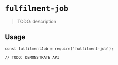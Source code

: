 # `fulfilment-job`

> TODO: description

## Usage

```
const fulfilmentJob = require('fulfilment-job');

// TODO: DEMONSTRATE API
```
